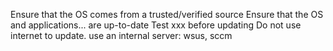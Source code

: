 Ensure that the OS comes from a trusted/verified source
Ensure that the OS and applications... are up-to-date
Test xxx before updating
Do not use internet to update. use an internal server: wsus, sccm